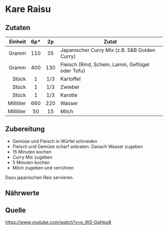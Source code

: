# Kare Raisu

## Zutaten
|    Einheit | 6p* | 2p | Zutat                                            |
|-----------:|:---:|:--:|--------------------------------------------------|
|      Gramm | 110 | 35  | Japanischer Curry Mix (z.B. S&B Golden Curry)    |
|      Gramm | 400 | 130 | Fleisch (Rind, Schein, Lamm, Geflügel oder Tofu) |
|      Stück |  1  | 1/3 | Kartoffel                                        |
|      Stück |  1  | 1/3 | Zwiebel                                          |
|      Stück |  1  | 1/3 | Karotte                                          |
| Milliliter | 660 | 220 | Wasser                                           |
| Milliliter |  50 | 15  | Milch                                            |

## Zubereitung
+ Gemüse und Fleisch in Würfel schneiden
+ Fleisch und Gemüse scharf anbraten. Danach Wasser zugeben
+ 15 Minuten kochen
+ Curry Mix zugeben
+ 5 Minuten kochen
+ Milch zugeben und verrühren

Dazu japanischen Reis servieren.

## Nährwerte

## Quelle
https://www.youtube.com/watch?v=e_WS-GqHpu8
